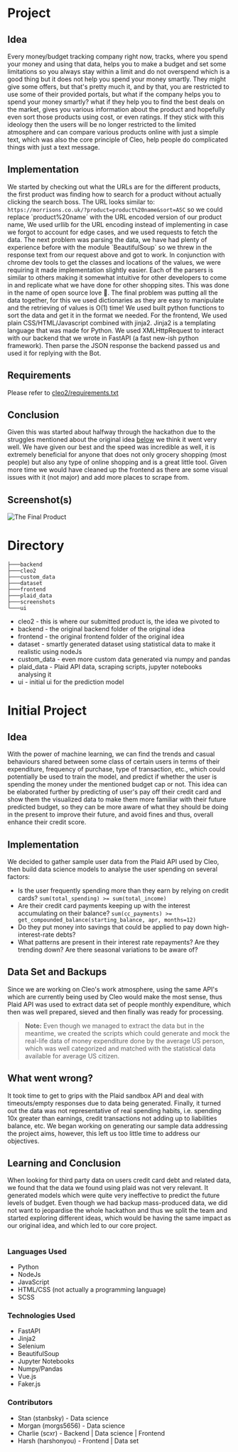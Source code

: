 # Project

## Idea

Every money/budget tracking company right now, tracks, where you spend your money and using that data, helps you to make a budget and set some limitations so you always stay within a limit and do not overspend which is a good thing but it does not help you spend your money smartly. They might give some offers, but that's pretty much it, and by that, you are restricted to use some of their provided portals, but what if the company helps you to spend your money smartly? what if they help you to find the best deals on the market, gives you various information about the product and hopefully even sort those products using cost, or even ratings. If they stick with this ideology then the users will be no longer restricted to the limited atmosphere and can compare various products online with just a simple text, which was also the core principle of Cleo, help people do complicated things with just a text message.

## Implementation

We started by checking out what the URLs are for the different products, the first product was finding how to search for a product without actually clicking the search boss. The URL looks similar to: `https://morrisons.co.uk/?product=product%20name&sort=ASC` so we could replace \`product%20name\` with the URL encoded version of our product name, We used urllib for the URL encoding instead of implementing in case we forgot to account for edge cases, and we used requests to fetch the data.
The next problem was parsing the data, we have had plenty of experience before with the module \`BeautifulSoup\` so we threw in the response text from our request above and got to work. In conjunction with chrome dev tools to get the classes and locations of the values, we were requiring it made implementation slightly easier. Each of the parsers is similar to others making it somewhat intuitive for other developers to come in and replicate what we have done for other shopping sites. This was done in the name of open source love 🖤.
The final problem was putting all the data together, for this we used dictionaries as they are easy to manipulate and the retrieving of values is O(1) time! We used built python functions to sort the data and get it in the format we needed.
For the frontend, We used plain CSS/HTML/Javascript combined with jinja2. Jinja2 is a templating language that was made for Python. We used XMLHttpRequest to interact with our backend that we wrote in FastAPI (a fast new-ish python framework). Then parse the JSON response the backend passed us and used it for replying with the Bot.

## Requirements

Please refer to [cleo2/requirements.txt](https://github.com/stanbsky/cleo-hackathon/blob/master/cleo2/requirements.txt)

## Conclusion

Given this was started about halfway through the hackathon due to the struggles mentioned about the original idea [below](https://github.com/stanbsky/cleo-hackathon#what-went-wrong) we think it went very well. We have given our best and the speed was incredible as well, it is extremely beneficial for anyone that does not only grocery shopping (most people) but also any type of online shopping and is a great little tool. Given more time we would have cleaned up the frontend as there are some visual issues with it (not major) and add more places to scrape from.

## Screenshot(s)

![The Final Product](https://i.snipboard.io/NfKU6e.jpg)

# Directory

```
├───backend
├───cleo2
├───custom_data
├───dataset
├───frontend
├───plaid_data
├───screenshots
└───ui
```

-   cleo2 - this is where our submitted product is, the idea we pivoted to
-   backend - the original backend folder of the original idea
-   frontend - the original frontend folder of the original idea
-   dataset - smartly generated dataset using statistical data to make it realistic using nodeJs
-   custom_data - even more custom data generated via numpy and pandas
-   plaid_data - Plaid API data, scraping scripts, jupyter notebooks analysing it
-   ui - initial ui for the prediction model

# Initial Project

## Idea

With the power of machine learning, we can find the trends and casual behaviours shared between some class of certain users in terms of their expenditure, frequency of purchase, type of transaction, etc., which could potentially be used to train the model, and predict if whether the user is spending the money under the mentioned budget cap or not. This idea can be elaborated further by predicting of user's pay off their credit card and show them the visualized data to make them more familiar with their future predicted budget, so they can be more aware of what they should be doing in the present to improve their future, and avoid fines and thus, overall enhance their credit score.

## Implementation

We decided to gather sample user data from the Plaid API used by Cleo, then build data science models to analyse the user spending on several factors:

-   Is the user frequently spending more than they earn by relying on credit cards? `sum(total_spending) >= sum(total_income)`
-   Are their credit card payments keeping up with the interest accumulating on their balance? `sum(cc_payments) >= get_compounded_balance(starting_balance, apr, months=12)`
-   Do they put money into savings that could be applied to pay down high-interest-rate debts?
-   What patterns are present in their interest rate repayments? Are they trending down? Are there seasonal variations to be aware of?

## Data Set and Backups

Since we are working on Cleo's work atmosphere, using the same API's which are currently being used by Cleo would make the most sense, thus Plaid API was used to extract data set of people monthly expenditure, which then was well prepared, sieved and then finally was ready for processing.

> **Note:** Even though we managed to extract the data but in the meantime, we created the scripts which could generate and mock the real-life data of money expenditure done by the average US person, which was well categorized and matched with the statistical data available for average US citizen.

## What went wrong?

It took time to get to grips with the Plaid sandbox API and deal with timeouts/empty responses due to data being generated.
Finally, it turned out the data was not representative of real spending habits, i.e. spending 10x greater than earnings, credit transactions not adding up to liabilities balance, etc.
We began working on generating our sample data addressing the project aims, however, this left us too little time to address our objectives.

## Learning and Conclusion

When looking for third party data on users credit card debt and related data, we found that the data we found using plaid was not very relevant. It generated models which were quite very ineffective to predict the future levels of budget. Even though we had backup mass-produced data, we did not want to jeopardise the whole hackathon and thus we split the team and started exploring different ideas, which would be having the same impact as our original idea, and which led to our core project.

#

### Languages Used

-   Python
-   NodeJs
-   JavaScript
-   HTML/CSS (not actually a programming language)
-   SCSS

### Technologies Used

-   FastAPI
-   Jinja2
-   Selenium
-   BeautifulSoup
-   Jupyter Notebooks
-   Numpy/Pandas
-   Vue.js
-   Faker.js

### Contributors

-   Stan (stanbsky) - Data science
-   Morgan (morgs5656) - Data science
-   Charlie (scxr) - Backend | Data science | Frontend
-   Harsh (harshonyou) - Frontend | Data set
